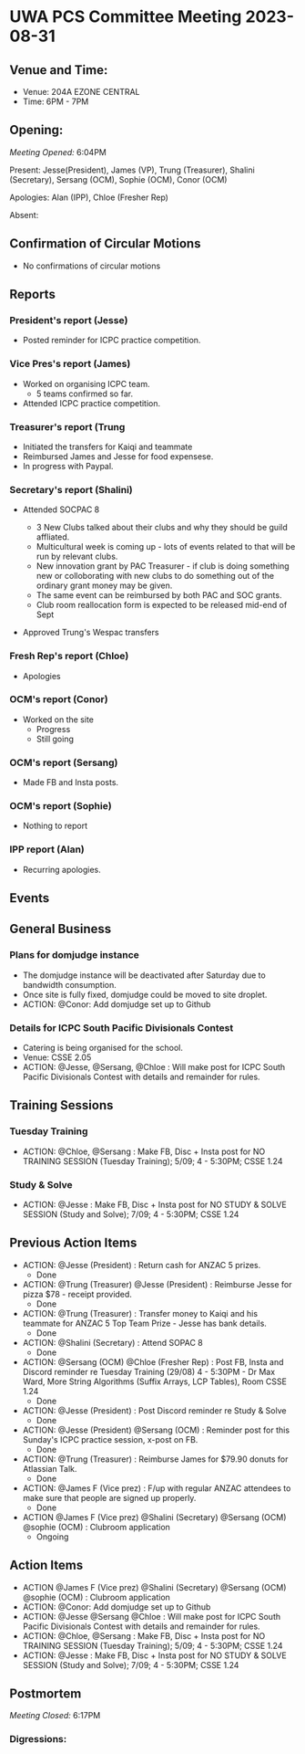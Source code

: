 # UWA PCS Committee Meeting 2023-08-31

## Venue and Time:
- Venue: 204A EZONE CENTRAL
- Time: 6PM - 7PM

## Opening:

_Meeting Opened:_ 6:04PM

Present: Jesse(President), James (VP), Trung (Treasurer), Shalini (Secretary), Sersang (OCM), Sophie (OCM), Conor (OCM)

Apologies: Alan (IPP), Chloe (Fresher Rep)

Absent: 

## Confirmation of Circular Motions
- No confirmations of circular motions

## Reports

### President's report (Jesse)
- Posted reminder for ICPC practice competition.

### Vice Pres's report (James)
- Worked on organising ICPC team. 
    - 5 teams confirmed so far.
- Attended ICPC practice competition.

### Treasurer's report (Trung
- Initiated the transfers for Kaiqi and teammate
- Reimbursed James and Jesse for food expensese.
- In progress with Paypal.

### Secretary's report (Shalini)
- Attended SOCPAC 8
    - 3 New Clubs talked about their clubs and why they should be guild affliated.
    - Multicultural week is coming up - lots of events related to that will be run by relevant clubs.
    - New innovation grant by PAC Treasurer - if club is doing something new or colloborating with new clubs to do something out of the ordinary grant money may be given.
    - The same event can be reimbursed by both PAC and SOC grants.
    - Club room reallocation form is expected to be released mid-end of Sept

- Approved Trung's Wespac transfers

### Fresh Rep's report (Chloe)
- Apologies

### OCM's report (Conor)
- Worked on the site
    - Progress
    - Still going

### OCM's report (Sersang)
- Made FB and Insta posts.

### OCM's report (Sophie)
- Nothing to report

### IPP report (Alan)
- Recurring apologies.


## Events

## General Business
### Plans for domjudge instance
- The domjudge instance will be deactivated after Saturday due to bandwidth consumption.
- Once site is fully fixed, domjudge could be moved to site droplet.
- ACTION: @Conor: Add domjudge set up to Github

### Details for ICPC South Pacific Divisionals Contest
- Catering is being organised for the school.
- Venue: CSSE 2.05
- ACTION: @Jesse, @Sersang, @Chloe : Will make post for ICPC South Pacific Divisionals Contest with details and remainder for rules.

## Training Sessions
### Tuesday Training
- ACTION: @Chloe, @Sersang : Make FB, Disc + Insta post for NO TRAINING SESSION (Tuesday Training); 5/09; 4 - 5:30PM; CSSE 1.24
### Study & Solve
- ACTION: @Jesse : Make FB, Disc + Insta post for NO STUDY & SOLVE SESSION (Study and Solve); 7/09; 4 - 5:30PM;  CSSE 1.24

## Previous Action Items
* ACTION: @Jesse (President)  : Return cash for ANZAC 5 prizes.
    * Done
* ACTION: @Trung (Treasurer)  @Jesse (President)  : Reimburse Jesse for pizza $78 - receipt provided.
    * Done
* ACTION: @Trung (Treasurer)  : Transfer money to Kaiqi and his teammate for ANZAC 5 Top Team Prize - Jesse has bank details.
    * Done
* ACTION: @Shalini (Secretary)  : Attend SOPAC 8
    * Done
* ACTION: @Sersang (OCM)  @Chloe (Fresher Rep)  : Post FB, Insta and Discord reminder re Tuesday Training (29/08) 4 - 5:30PM - Dr Max Ward, More String Algorithms (Suffix Arrays, LCP Tables), Room CSSE 1.24
    * Done
* ACTION: @Jesse (President)  : Post Discord reminder re Study & Solve
    * Done
* ACTION: @Jesse (President)  @Sersang (OCM) : Reminder post for this Sunday's ICPC practice session, x-post on FB.
    * Done
* ACTION: @Trung (Treasurer)  : Reimburse James for $79.90 donuts for Atlassian Talk.
    * Done
* ACTION: @James F (Vice prez)   : F/up with regular ANZAC attendees to make sure that people are signed up properly.
    * Done
* ACTION @James F (Vice prez) @Shalini (Secretary)  @Sersang (OCM)   @sophie (OCM)   : Clubroom application
    * Ongoing

## Action Items
- ACTION @James F (Vice prez) @Shalini (Secretary)  @Sersang (OCM)   @sophie (OCM)   : Clubroom application
- ACTION: @Conor: Add domjudge set up to Github
- ACTION: @Jesse @Sersang @Chloe : Will make post for ICPC South Pacific Divisionals Contest with details and remainder for rules.
- ACTION: @Chloe, @Sersang : Make FB, Disc + Insta post for NO TRAINING SESSION (Tuesday Training); 5/09; 4 - 5:30PM; CSSE 1.24
- ACTION: @Jesse : Make FB, Disc + Insta post for NO STUDY & SOLVE SESSION (Study and Solve); 7/09; 4 - 5:30PM;  CSSE 1.24

## Postmortem

_Meeting Closed:_ 6:17PM

### Digressions: 
